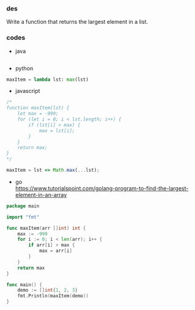 ### des
Write a function that returns the largest element in a list.

### codes
- java
```java

```

- python
```python
maxItem = lambda lst: max(lst)
```

- javascript
```javascript
/*
function maxItem(lst) {
    let max = -999;
    for (let i = 0; i < lst.length; i++) {
        if (lst[i] > max) {
            max = lst[i];
        }
    }
    return max;
}
*/

maxItem = lst => Math.max(...lst);
```

- go  
https://www.tutorialspoint.com/golang-program-to-find-the-largest-element-in-an-array
```go
package main

import "fmt"

func maxItem(arr []int) int {
	max := -999
	for i := 0; i < len(arr); i++ {
		if arr[i] > max {
			max = arr[i]
		}
	}
	return max
}

func main() {
	demo := []int{1, 2, 3}
	fmt.Println(maxItem(demo))
}
```
